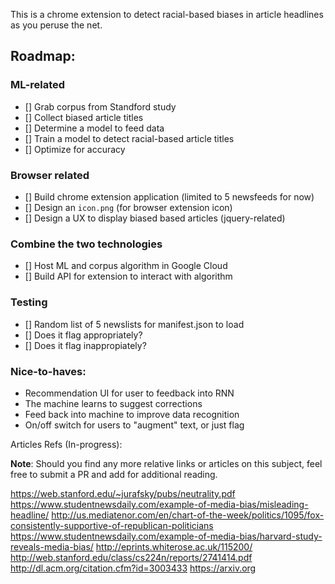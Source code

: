 This is a chrome extension to detect racial-based biases in article headlines as you peruse the net.

## Roadmap:

### ML-related

- [] Grab corpus from Standford study
- [] Collect biased article titles
- [] Determine a model to feed data
- [] Train a model to detect racial-based article titles
- [] Optimize for accuracy

### Browser related

- [] Build chrome extension application (limited to 5 newsfeeds for now)
- [] Design an `icon.png` (for browser extension icon)
- [] Design a UX to display biased based articles (jquery-related)

### Combine the two technologies

- [] Host ML and corpus algorithm in Google Cloud
- [] Build API for extension to interact with algorithm 

### Testing
- [] Random list of 5 newslists for manifest.json to load 
- [] Does it flag appropriately?
- [] Does it flag inappropiately?

### Nice-to-haves:

* Recommendation UI for user to feedback into RNN
* The machine learns to suggest corrections
* Feed back into machine to improve data recognition
* On/off switch for users to "augment" text, or just flag

Articles Refs (In-progress):

__Note__: Should you find any more relative links or articles on this subject, feel free to submit a PR and add for additional reading.

https://web.stanford.edu/~jurafsky/pubs/neutrality.pdf
https://www.studentnewsdaily.com/example-of-media-bias/misleading-headline/
http://us.mediatenor.com/en/chart-of-the-week/politics/1095/fox-consistently-supportive-of-republican-politicians
https://www.studentnewsdaily.com/example-of-media-bias/harvard-study-reveals-media-bias/
http://eprints.whiterose.ac.uk/115200/
http://web.stanford.edu/class/cs224n/reports/2741414.pdf
http://dl.acm.org/citation.cfm?id=3003433
https://arxiv.org
